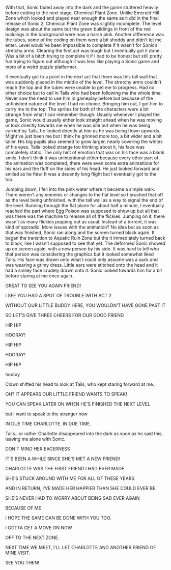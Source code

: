 With that, Sonic faded away into the dark and the game stuttered heavily before cutting to the next stage, Chemical Plant Zone. Unlike Emerald Hill Zone which looked and played near enough the same as it did in the final release of Sonic 2, Chemical Plant Zone was slightly incomplete. The level design was about the same but the green buildings in front of the red buildings in the background were now a harsh pink. Another difference was the tubes, some of the coding on them were a bit shoddy and didn’t let me enter. Level would’ve been impossible to complete if it wasn’t for Sonic’s stretchy arms. Clearing the first act was tough but I eventually got it done. Was a bit of a bitch trying to complete it if I had to be honest but still pretty fun trying to figure out although it was less like playing a Sonic game and more of a weird puzzle platformer.

It eventually got to a point in the next act that there was this tall wall that was suddenly placed in the middle of the level. The stretchy arms couldn’t reach the top and the tubes were unable to get me to progress. Had no other choice but to call in Tails who had been following me the whole time. Never saw the need to use him in gameplay before but because of the unfinished nature of the level I had no choice. Bringing him out, I got him to carry me to the top. The sprites for both of the characters were a bit strange from what I can remember though. Usually whenever I played the game, Sonic would usually either look straight ahead when he was moving or look directly towards me when he was idle but when he was being carried by Tails, he looked directly at him as he was being flown upwards. Might’ve just been me but I think he grinned more too, a bit wider and a bit taller. His big pupils also seemed to grow larger, nearly covering the whites of his eyes. Tails looked strange too thinking about it, his face was completely static. The only hint of emotion that was on his face was a blank smile. I don’t think it was unintentional either because every other part of the animation was completed, there were even some extra animations for his ears and the fluff on the sides of his head. He just looked forward and smiled as he flew. It was a decently long flight but I eventually got to the top. 

Jumping down, I fell into the pink water where it became a simple walk. There weren't any enemies or changes to the flat level so I brushed that off as the level being unfinished, with the tall wall as a way to signal the end of the level. Running through the flat plane for about half a minute, I eventually reached the part where Egg Poison was supposed to show up but all that was there was the machine to release all of the flickies. Jumping on it, there wasn’t as many flickies popping out as usual. Instead of a torrent, it was kind of sporadic. More issues with the animation? No idea but as soon as that was finished, Sonic ran along and the screen turned black again. It began the transition to Aquatic Ruin Zone but the it immediately turned back to black, like I wasn’t supposed to see that yet. The deformed Sonic showed up on screen again, with a new person by his side. It was hard to tell who that person was considering the graphics but it looked somewhat liked Tails. His face was drawn onto what I could only assume was a sack and was wearing a grimy dress. Little ears were stitched onto the head and it had a smiley face crudely drawn onto it. Sonic looked towards him for a bit before staring at me once again.

GREAT TO SEE YOU AGAIN FRIEND!

I SEE YOU HAD A SPOT OF TROUBLE WITH ACT 2

WITHOUT OUR LITTLE BUDDY HERE, YOU WOULDN’T HAVE GONE PAST IT

SO LET’S GIVE THREE CHEERS FOR OUR GOOD FRIEND 

HIP HIP

HOORAY!

HIP HIP

HOORAY!

HIP HIP

hooray 

Clown shifted his head to look at Tails, who kept staring forward at me.

OH? IT APPEARS OUR LITTLE FRIEND WANTS TO SPEAK!

YOU CAN SPEAK LATER ON WHEN HE’S FINISHED THE NEXT LEVEL

but i want to speak to the stranger now

IN DUE TIME CHARLOTTE. IN DUE TIME.

Tails…or rather Charlotte disappeared into the dark as soon as he said this, leaving me alone with Sonic.

DON’T MIND HER EAGERNESS

IT’S BEEN A WHILE SINCE SHE’S MET A NEW FRIEND!

CHARLOTTE WAS THE FIRST FRIEND I HAD EVER MADE

SHE’S STUCK AROUND WITH ME FOR ALL OF THESE YEARS

AND IN RETURN, I’VE MADE HER HAPPIER THAN SHE COULD EVER BE.

SHE’S NEVER HAD TO WORRY ABOUT BEING SAD EVER AGAIN

BECAUSE OF ME.

I HOPE THE SAME CAN BE DONE WITH YOU TOO.

I GOTTA GET A MOVE ON NOW

OFF TO THE NEXT ZONE.

NEXT TIME WE MEET, I’LL LET CHARLOTTE AND ANOTHER FRIEND OF MINE VISIT.

SEE YOU THEN!
